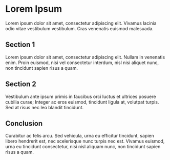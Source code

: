 # Lorem Ipsum

Lorem ipsum dolor sit amet, consectetur adipiscing elit. Vivamus lacinia odio vitae vestibulum vestibulum. Cras venenatis euismod malesuada.

## Section 1

Lorem ipsum dolor sit amet, consectetur adipiscing elit. Nullam in venenatis enim. Proin euismod, nisi vel consectetur interdum, nisl nisi aliquet nunc, non tincidunt sapien risus a quam.

## Section 2

Vestibulum ante ipsum primis in faucibus orci luctus et ultrices posuere cubilia curae; Integer ac eros euismod, tincidunt ligula at, volutpat turpis. Sed at risus nec leo blandit tincidunt.

## Conclusion

Curabitur ac felis arcu. Sed vehicula, urna eu efficitur tincidunt, sapien libero hendrerit est, nec scelerisque nunc turpis nec est. Vivamus euismod, urna eu tincidunt consectetur, nisi nisl aliquam nunc, non tincidunt sapien risus a quam.